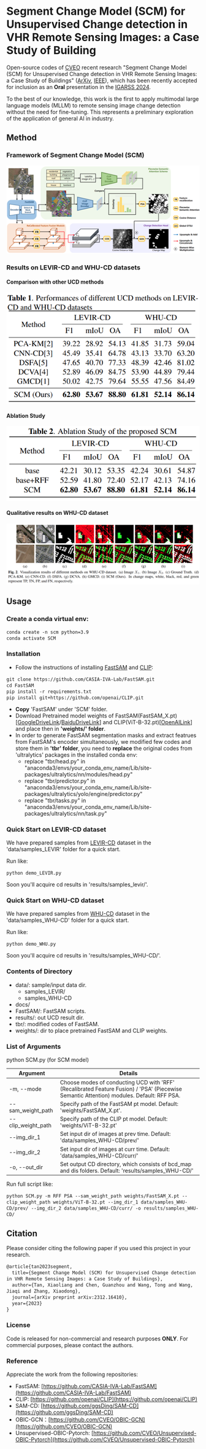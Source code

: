 # Segment Change Model (SCM) for Unsupervised Change detection in VHR Remote Sensing Images: a Case Study of Building

Open-source codes of [CVEO](https://github.com/cveo) recent research "Segment Change Model (SCM) for Unsupervised Change detection in VHR Remote Sensing Images: a Case Study of Buildings" ([ArXiv](https://arxiv.org/abs/2312.16410), [IEEE](https://ieeexplore.ieee.org/document/10642429)), which has been recently accepted for inclusion as an **Oral** presentation in the [IGARSS 2024](https://2024.ieeeigarss.org/index.php#welcome).

To the best of our knowledge, this work is the first to apply multimodal large language models (MLLM) to remote sensing image change detection without the need for fine-tuning. This represents a preliminary exploration of the application of general AI in industry.

## Method

### Framework of Segment Change Model (SCM)

![](docs/SCM_framework.png)

### Results on LEVIR-CD and WHU-CD datasets

#### Comparison with other UCD methods

![](docs/QuantitativeResults.png)

#### Ablation Study

![](docs/AblationStudy.png)

#### Qualitative results on WHU-CD dataset

![](docs/QualitativeResults.png)

## Usage

### Create a conda virtual env:

```shell
conda create -n scm python=3.9
conda activate SCM
```

### Installation

* Follow the instructions of installing [FastSAM](https://github.com/CASIA-IVA-Lab/FastSAM) and [CLIP](https://github.com/openai/CLIP):

```shell
git clone https://github.com/CASIA-IVA-Lab/FastSAM.git
cd FastSAM
pip install -r requirements.txt
pip install git+https://github.com/openai/CLIP.git
```

* **Copy** 'FastSAM' under 'SCM' folder.
* Download Pretrained model weights of FastSAM(FastSAM_X.pt)[[GoogleDriveLink](https://drive.google.com/file/d/1m1sjY4ihXBU1fZXdQ-Xdj-mDltW-2Rqv/view)/[BaiduDriveLink](https://pan.baidu.com/s/18KzBmOTENjByoWWR17zdiQ?from=init&pwd=0000)] and CLIP(ViT-B-32.pt)[[OpenAILink](https://openaipublic.azureedge.net/clip/models/40d365715913c9da98579312b702a82c18be219cc2a73407c4526f58eba950af/ViT-B-32.pt)] and place then in **'weights/' folder**.
* In order to generate FastSAM segmentation masks and extract featrues from FastSAM's encoder simultaneously, we modified few codes and store them in **'tbr' folder**, you need to **replace** the original codes from 'ultralytics' packages in the installed conda env:
  * replace "tbr/head.py" in "anaconda3/envs/your_conda_env_name/Lib/site-packages/ultralytics/nn/modules/head.py"
  * replace "tbr/predictor.py" in "anaconda3/envs/your_conda_env_name/Lib/site-packages/ultralytics/yolo/engine/predictor.py"
  * replace "tbr/tasks.py" in "anaconda3/envs/your_conda_env_name/Lib/site-packages/ultralytics/nn/task.py"

### Quick Start on LEVIR-CD dataset

We have prepared samples from [LEVIR-CD](https://justchenhao.github.io/LEVIR/) dataset in the 'data/samples_LEVIR' folder for a quick start.

Run like:

```shell
python demo_LEVIR.py
```

Soon you'll acquire cd results in 'results/samples_levir/'.

### Quick Start on WHU-CD dataset

We have prepared samples from [WHU-CD](https://study.rsgis.whu.edu.cn/pages/download/building_dataset.html) dataset in the 'data/samples_WHU-CD' folder for a quick start.

Run like:

```shell
python demo_WHU.py
```

Soon you'll acquire cd results in 'results/samples_WHU-CD/'.

### Contents of Directory

* data/: sample/input data dir.
  * samples_LEVIR/
  * samples_WHU-CD
* docs/
* FastSAM/: FastSAM scripts.
* results/: out UCD result dir.
* tbr/: modified codes of FastSAM.
* weights/: dir to place pretrained FastSAM and CLIP weights.

### List of Arguments

python SCM.py (for SCM model)


| Argument           | Details                                                                                                                                   |
| -------------------- | ------------------------------------------------------------------------------------------------------------------------------------------- |
| -m, --mode         | Choose modes of conducting UCD with 'RFF' (Recalibrated Feature Fusion) / 'PSA' (Piecewise Semantic Attention) modules. Default: RFF PSA. |
| --sam_weight_path  | Specify path of the FastSAM pt model. Default: 'weights/FastSAM_X.pt'.                                                                    |
| --clip_weight_path | Specify path of the CLIP pt model. Default: 'weights/ViT-B-32.pt'                                                                         |
| --img_dir_1        | Set input dir of images at prev time. Default: 'data/samples_WHU-CD/prev/'                                                                |
| --img_dir_2        | Set input dir of images at curr time. Default: 'data/samples_WHU-CD/curr/'                                                                |
| -o, --out_dir      | Set output CD directory, which consists of bcd_map and dis folders. Default: 'results/samples_WHU-CD/'                                    |

Run full script like:

```shell
python SCM.py -m RFF PSA --sam_weight_path weights/FastSAM_X.pt --clip_weight_path weights/ViT-B-32.pt --img_dir_1 data/samples_WHU-CD/prev/ --img_dir_2 data/samples_WHU-CD/curr/ -o results/samples_WHU-CD/
```

## Citation

Please consider citing the following paper if you used this project in your research.

```shell
@article{tan2023segment,
  title={Segment Change Model (SCM) for Unsupervised Change detection in VHR Remote Sensing Images: a Case Study of Buildings},
  author={Tan, Xiaoliang and Chen, Guanzhou and Wang, Tong and Wang, Jiaqi and Zhang, Xiaodong},
  journal={arXiv preprint arXiv:2312.16410},
  year={2023}
}
```

### License

Code is released for non-commercial and research purposes **ONLY**. For commercial purposes, please contact the authors.

### Reference

Appreciate the work from the following repositories:

* FastSAM: [https://github.com/CASIA-IVA-Lab/FastSAM](https://github.com/CASIA-IVA-Lab/FastSAM)
* CLIP: [https://github.com/openai/CLIP](https://github.com/openai/CLIP)
* SAM-CD: [https://github.com/ggsDing/SAM-CD](https://github.com/ggsDing/SAM-CD)
* OBIC-GCN：[https://github.com/CVEO/OBIC-GCN](https://github.com/CVEO/OBIC-GCN)
* Unsupervised-OBIC-Pytorch: [https://github.com/CVEO/Unsupervised-OBIC-Pytorch](https://github.com/CVEO/Unsupervised-OBIC-Pytorch)
